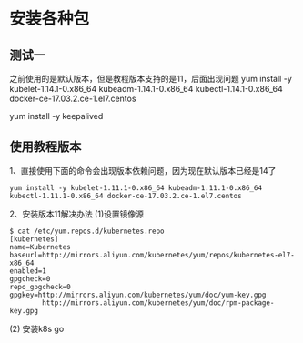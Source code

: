 # 安装各种包

## 测试一
之前使用的是默认版本，但是教程版本支持的是11，后面出现问题
yum install -y kubelet-1.14.1-0.x86_64 kubeadm-1.14.1-0.x86_64 kubectl-1.14.1-0.x86_64 docker-ce-17.03.2.ce-1.el7.centos

yum install -y keepalived


## 使用教程版本

1、直接使用下面的命令会出现版本依赖问题，因为现在默认版本已经是14了
```
yum install -y kubelet-1.11.1-0.x86_64 kubeadm-1.11.1-0.x86_64 kubectl-1.11.1-0.x86_64 docker-ce-17.03.2.ce-1.el7.centos
```

2、安装版本11解决办法
(1)设置镜像源

```
$ cat /etc/yum.repos.d/kubernetes.repo
[kubernetes]
name=Kubernetes
baseurl=http://mirrors.aliyun.com/kubernetes/yum/repos/kubernetes-el7-x86_64
enabled=1
gpgcheck=0
repo_gpgcheck=0
gpgkey=http://mirrors.aliyun.com/kubernetes/yum/doc/yum-key.gpg
        http://mirrors.aliyun.com/kubernetes/yum/doc/rpm-package-key.gpg
```

(2) 安装k8s go
